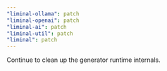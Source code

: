 ```yaml
---
"liminal-ollama": patch
"liminal-openai": patch
"liminal-ai": patch
"liminal-util": patch
"liminal": patch
---
```


Continue to clean up the generator runtime internals.
